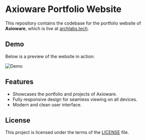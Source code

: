 # Axioware Portfolio Website

This repository contains the codebase for the portfolio website of **Axioware**, which is live at [archlabs.tech](https://archlabs.tech).

## Demo

Below is a preview of the website in action:

![Demo](assets/demo.gif)

## Features

- Showcases the portfolio and projects of Axioware.
- Fully responsive design for seamless viewing on all devices.
- Modern and clean user interface.

## License

This project is licensed under the terms of the [LICENSE](LICENSE) file.
